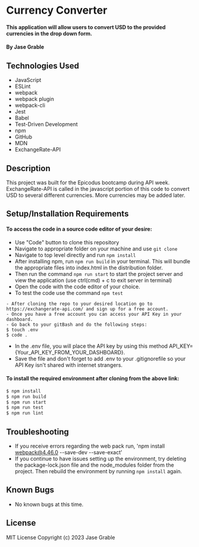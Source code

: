# Currency Converter

#### This application will allow users to convert USD to the provided currencies in the drop down form.

#### By Jase Grable

## Technologies Used

- JavaScript
- ESLint
- webpack
- webpack plugin
- webpack-cli
- Jest
- Babel
- Test-Driven Development
- npm
- GitHub
- MDN
- ExchangeRate-API

## Description

This project was built for the Epicodus bootcamp during API week. ExchangeRate-API is called in the javascript portion of this code to convert USD to several different currencies. More currencies may be added later.

## Setup/Installation Requirements

#### To access the code in a source code editor of your desire:

- Use "Code" button to clone this repository
- Navigate to appropriate folder on your machine and use `git clone`
- Navigate to top level directly and run `npm install`
- After installing npm, run `npm run build` in your terminal. This will bundle the appropriate files into index.html in the distribution folder.
- Then run the command `npm run start` to start the project server and view the application (use ctrl(cmd) + c to exit server in terminal)
- Open the code with the code editor of your choice.
- To test the code use the command `npm test`

```
- After cloning the repo to your desired location go to https://exchangerate-api.com/ and sign up for a free account.
- Once you have a free account you can access your API Key in your dashboard.
- Go back to your gitBash and do the following steps:
$ touch .env
$ code .
```

- In the .env file, you will place the API key by using this method API_KEY={Your_API_KEY_FROM_YOUR_DASHBOARD}.
- Save the file and don't forget to add .env to your .gitignorefile so your API Key isn't shared with internet strangers.

#### To install the required environment after cloning from the above link:

```bash
$ npm install
$ npm run build
$ npm run start
$ npm run test
$ npm run lint
```

## Troubleshooting

- If you receive errors regarding the web pack run, 'npm install webpack@4.46.0 --save-dev --save-exact'
- If you continue to have issues setting up the environment, try deleting the package-lock.json file and the node_modules folder from the project. Then rebuild the environment by running `npm install` again.

## Known Bugs

- No known bugs at this time.

## License

MIT License
Copyright (c) 2023 Jase Grable
